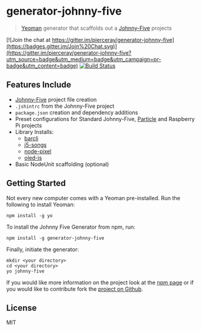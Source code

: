 # generator-johnny-five

> [Yeoman](http://yeoman.io) generator that scaffolds out a [Johnny-Five](http://johnny-five.io) projects

[![Join the chat at https://gitter.im/pierceray/generator-johnny-five](https://badges.gitter.im/Join%20Chat.svg)](https://gitter.im/pierceray/generator-johnny-five?utm_source=badge&utm_medium=badge&utm_campaign=pr-badge&utm_content=badge) [![Build Status](https://travis-ci.org/pierceray/generator-johnny-five.svg?branch=master)](https://travis-ci.org/pierceray/generator-johnny-five)

## Features Include
* [Johnny-Five](http://johnny-five.io) project file creation
* `.jshintrc` from the Johnny-Five project
* `package.json` creation and dependency additions
* Preset configurations for Standard Johnny-Five, [Particle](https://www.particle.io/) and Raspberry Pi projects
* Library Installs:
  * [barcli](https://github.com/dtex/barcli)
  * [j5-songs](https://github.com/julianduque/j5-songs)
  * [node-pixel](https://github.com/ajfisher/node-pixel)
  * [oled-js](https://github.com/noopkat/oled-js)
* Basic NodeUnit scaffolding (optional)

## Getting Started

Not every new computer comes with a Yeoman pre-installed.  Run the following to install Yeoman:

```
npm install -g yo
```
To install the Johnny Five Generator from npm, run:

```
npm install -g generator-johnny-five
```

Finally, initiate the generator:

```
mkdir <your directory>
cd <your directory>
yo johnny-five
```

If you would like more information on the project look at the [npm page](https://www.npmjs.com/package/generator-johnny-five) or if you would like to contribute fork the [project on Github](https://github.com/pierceray/generator-johnny-five).

## License

MIT
